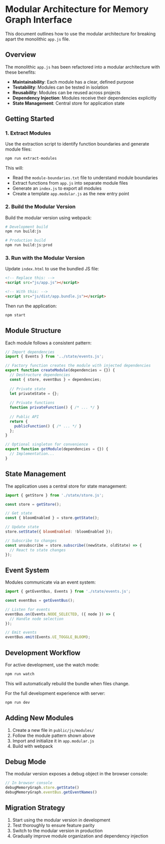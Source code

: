 # Modular Architecture for Memory Graph Interface

This document outlines how to use the modular architecture for breaking apart the monolithic `app.js` file.

## Overview

The monolithic `app.js` has been refactored into a modular architecture with these benefits:

- **Maintainability**: Each module has a clear, defined purpose
- **Testability**: Modules can be tested in isolation
- **Reusability**: Modules can be reused across projects
- **Dependency Injection**: Modules receive their dependencies explicitly
- **State Management**: Central store for application state

## Getting Started

### 1. Extract Modules

Use the extraction script to identify function boundaries and generate module files:

```bash
npm run extract-modules
```

This will:
- Read the `module-boundaries.txt` file to understand module boundaries
- Extract functions from `app.js` into separate module files
- Generate an `index.js` to export all modules
- Create a template `app.modular.js` as the new entry point

### 2. Build the Modular Version

Build the modular version using webpack:

```bash
# Development build
npm run build:js

# Production build
npm run build:js:prod
```

### 3. Run with the Modular Version

Update `index.html` to use the bundled JS file:

```html
<!-- Replace this: -->
<script src="js/app.js"></script>

<!-- With this: -->
<script src="js/dist/app.bundle.js"></script>
```

Then run the application:

```bash
npm start
```

## Module Structure

Each module follows a consistent pattern:

```javascript
// Import dependencies
import { Events } from '../state/events.js';

// Factory function creates the module with injected dependencies
export function createModule(dependencies = {}) {
  // Destructure dependencies
  const { store, eventBus } = dependencies;
  
  // Private state
  let privateState = {};
  
  // Private functions
  function privateFunction() { /* ... */ }
  
  // Public API
  return {
    publicFunction() { /* ... */ }
  };
}

// Optional singleton for convenience
export function getModule(dependencies = {}) {
  // Implementation...
}
```

## State Management

The application uses a central store for state management:

```javascript
import { getStore } from './state/store.js';

const store = getStore();

// Get state
const { bloomEnabled } = store.getState();

// Update state
store.setState({ bloomEnabled: !bloomEnabled });

// Subscribe to changes
const unsubscribe = store.subscribe((newState, oldState) => {
  // React to state changes
});
```

## Event System

Modules communicate via an event system:

```javascript
import { getEventBus, Events } from './state/events.js';

const eventBus = getEventBus();

// Listen for events
eventBus.on(Events.NODE_SELECTED, ({ node }) => {
  // Handle node selection
});

// Emit events
eventBus.emit(Events.UI_TOGGLE_BLOOM);
```

## Development Workflow

For active development, use the watch mode:

```bash
npm run watch
```

This will automatically rebuild the bundle when files change.

For the full development experience with server:

```bash
npm run dev
```

## Adding New Modules

1. Create a new file in `public/js/modules/`
2. Follow the module pattern shown above
3. Import and initialize it in `app.modular.js`
4. Build with webpack

## Debug Mode

The modular version exposes a debug object in the browser console:

```javascript
// In browser console
debugMemoryGraph.store.getState()
debugMemoryGraph.eventBus.getEventNames()
```

## Migration Strategy

1. Start using the modular version in development
2. Test thoroughly to ensure feature parity
3. Switch to the modular version in production
4. Gradually improve module organization and dependency injection